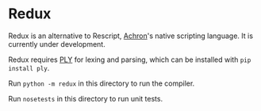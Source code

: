 # Redux

Redux is an alternative to Rescript, [Achron](http://www.achrongame.com/)'s
native scripting language. It is currently under development.

Redux requires [PLY](http://www.dabeaz.com/ply/) for lexing and parsing,
which can be installed with `pip install ply`.

Run `python -m redux` in this directory to run the compiler.

Run `nosetests` in this directory to run unit tests.
